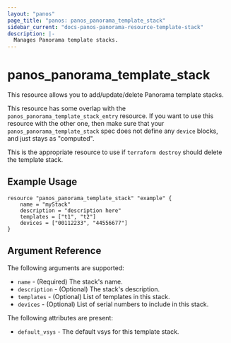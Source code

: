 ```yaml
---
layout: "panos"
page_title: "panos: panos_panorama_template_stack"
sidebar_current: "docs-panos-panorama-resource-template-stack"
description: |-
  Manages Panorama template stacks.
---
```


# panos_panorama_template_stack

This resource allows you to add/update/delete Panorama template stacks.

This resource has some overlap with the `panos_panorama_template_stack_entry`
resource.  If you want to use this resource with the other one, then make
sure that your `panos_panorama_template_stack` spec does not define any
`device` blocks, and just stays as "computed".

This is the appropriate resource to use if `terraform destroy` should delete
the template stack.

## Example Usage

```hcl
resource "panos_panorama_template_stack" "example" {
    name = "myStack"
    description = "description here"
    templates = ["t1", "t2"]
    devices = ["00112233", "44556677"]
}
```

## Argument Reference

The following arguments are supported:

* `name` - (Required) The stack's name.
* `description` - (Optional) The stack's description.
* `templates` - (Optional) List of templates in this stack.
* `devices` - (Optional) List of serial numbers to include in this stack.

The following attributes are present:

* `default_vsys` - The default vsys for this template stack.
